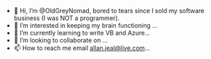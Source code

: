 - 👋 Hi, I’m @OldGreyNomad, bored to tears since I sold my software business (I was NOT a programmer).
- 👀 I’m interested in keeping my brain functioning ...
- 🌱 I’m currently learning to write VB and Azure...
- 💞️ I’m looking to collaborate on ...
- 📫 How to reach me email allan.jeal@live.com...

<!---
OldGreyNomad/OldGreyNomad is a ✨ special ✨ repository because its `README.md` (this file) appears on your GitHub profile.
You can click the Preview link to take a look at your changes.
--->
